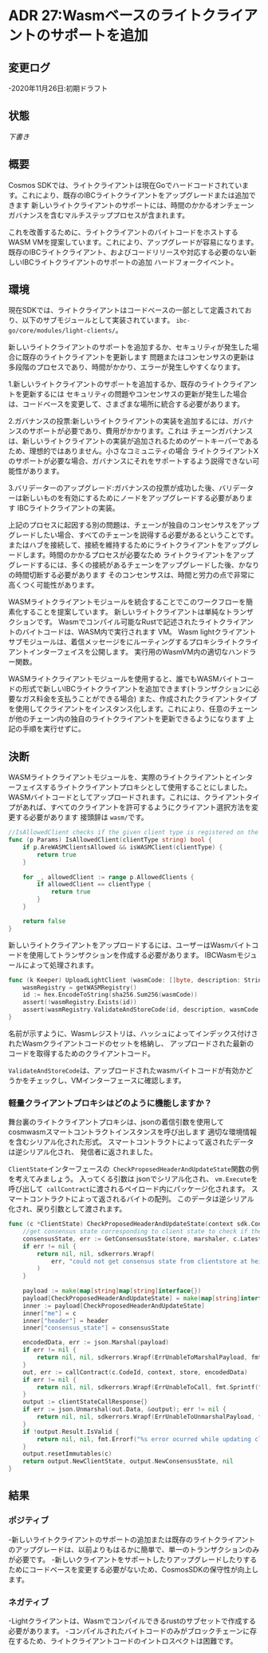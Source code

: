 # ADR 27:Wasmベースのライトクライアントのサポートを追加

## 変更ログ

-2020年11月26日:初期ドラフト

## 状態

*下書き*

## 概要

Cosmos SDKでは、ライトクライアントは現在Goでハードコードされています。これにより、既存のIBCライトクライアントをアップグレードまたは追加できます
新しいライトクライアントのサポートには、時間のかかるオンチェーンガバナンスを含むマルチステッププロセスが含まれます。

これを改善するために、ライトクライアントのバイトコードをホストするWASM VMを提案しています。これにより、アップグレードが容易になります。
既存のIBCライトクライアント、およびコードリリースや対応する必要のない新しいIBCライトクライアントのサポートの追加
ハードフォークイベント。

## 環境
現在SDKでは、ライトクライアントはコードベースの一部として定義されており、以下のサブモジュールとして実装されています。
`ibc-go/core/modules/light-clients/`。

新しいライトクライアントのサポートを追加するか、セキュリティが発生した場合に既存のライトクライアントを更新します
問題またはコンセンサスの更新は多段階のプロセスであり、時間がかかり、エラーが発生しやすくなります。

1.新しいライトクライアントのサポートを追加するか、既存のライトクライアントを更新するには
   セキュリティの問題やコンセンサスの更新が発生した場合は、コードベースを変更して、さまざまな場所に統合する必要があります。

2.ガバナンスの投票:新しいライトクライアントの実装を追加するには、ガバナンスのサポートが必要であり、費用がかかります。これは
   チェーンガバナンスは、新しいライトクライアントの実装が追加されるためのゲートキーパーであるため、理想的ではありません。小さなコミュニティの場合
   ライトクライアントXのサポートが必要な場合、ガバナンスにそれをサポートするよう説得できない可能性があります。

3.バリデーターのアップグレード:ガバナンスの投票が成功した後、バリデーターは新しいものを有効にするためにノードをアップグレードする必要があります
   IBCライトクライアントの実装。

上記のプロセスに起因する別の問題は、チェーンが独自のコンセンサスをアップグレードしたい場合、すべてのチェーンを説得する必要があるということです。
またはハブを接続して、接続を維持するためにライトクライアントをアップグレードします。時間のかかるプロセスが必要なため
ライトクライアントをアップグレードするには、多くの接続があるチェーンをアップグレードした後、かなりの時間切断する必要があります
そのコンセンサスは、時間と労力の点で非常に高くつく可能性があります。

WASMライトクライアントモジュールを統合することでこのワークフローを簡素化することを提案しています。
新しいライトクライアントは単純なトランザクションです。 Wasmでコンパイル可能なRustで記述されたライトクライアントのバイトコードは、WASM内で実行されます
VM。 Wasm lightクライアントサブモジュールは、着信メッセージをにルーティングするプロキシライトクライアントインターフェイスを公開します。
実行用のWasmVM内の適切なハンドラー関数。

WASMライトクライアントモジュールを使用すると、誰でもWASMバイトコードの形式で新しいIBCライトクライアントを追加できます(トランザクションに必要なガス料金を支払うことができる場合)
また、作成されたクライアントタイプを使用してクライアントをインスタンス化します。これにより、任意のチェーンが他のチェーン内の独自のライトクライアントを更新できるようになります
上記の手順を実行せずに。


## 決断

WASMライトクライアントモジュールを、実際のライトクライアントとインターフェイスするライトクライアントプロキシとして使用することにしました。
WASMバイトコードとしてアップロードされます。これには、クライアントタイプがあれば、すべてのクライアントを許可するようにクライアント選択方法を変更する必要があります
接頭辞は `wasm/`です。

```go
//IsAllowedClient checks if the given client type is registered on the allowlist.
func (p Params) IsAllowedClient(clientType string) bool {
	if p.AreWASMClientsAllowed && isWASMClient(clientType) {
		return true
	}
	
	for _, allowedClient := range p.AllowedClients {
		if allowedClient == clientType {
			return true
		}
	}

	return false
}
```

新しいライトクライアントをアップロードするには、ユーザーはWasmバイトコードを使用してトランザクションを作成する必要があります。
IBCWasmモジュールによって処理されます。

```go
func (k Keeper) UploadLightClient (wasmCode: []byte, description: String) {
    wasmRegistry = getWASMRegistry()
    id := hex.EncodeToString(sha256.Sum256(wasmCode))
    assert(!wasmRegistry.Exists(id))
    assert(wasmRegistry.ValidateAndStoreCode(id, description, wasmCode, false))
}
```

名前が示すように、Wasmレジストリは、ハッシュによってインデックス付けされたWasmクライアントコードのセットを格納し、
アップロードされた最新のコードを取得するためのクライアントコード。

`ValidateAndStoreCode`は、アップロードされたwasmバイトコードが有効かどうかをチェックし、VMインターフェースに確認します。

### 軽量クライアントプロキシはどのように機能しますか？

舞台裏のライトクライアントプロキシは、jsonの着信引数を使用してcosmwasmスマートコントラクトインスタンスを呼び出します
適切な環境情報を含むシリアル化された形式。 スマートコントラクトによって返されたデータは逆シリアル化され、
発信者に返されました。

`ClientState`インターフェースの` CheckProposedHeaderAndUpdateState`関数の例を考えてみましょう。 入ってくる引数は
jsonでシリアル化され、 `vm.Execute`を呼び出して` callContract`に渡されるペイロード内にパッケージ化されます。
スマートコントラクトによって返されるバイトの配列。 このデータは逆シリアル化され、戻り引数として渡されます。

```go
func (c *ClientState) CheckProposedHeaderAndUpdateState(context sdk.Context, marshaler codec.BinaryMarshaler, store sdk.KVStore, header exported.Header) (exported.ClientState, exported.ConsensusState, error) {
	//get consensus state corresponding to client state to check if the client is expired
	consensusState, err := GetConsensusState(store, marshaler, c.LatestHeight)
	if err != nil {
		return nil, nil, sdkerrors.Wrapf(
			err, "could not get consensus state from clientstore at height: %d", c.LatestHeight,
		)
	}
	
	payload := make(map[string]map[string]interface{})
	payload[CheckProposedHeaderAndUpdateState] = make(map[string]interface{})
	inner := payload[CheckProposedHeaderAndUpdateState]
	inner["me"] = c
	inner["header"] = header
	inner["consensus_state"] = consensusState

	encodedData, err := json.Marshal(payload)
	if err != nil {
		return nil, nil, sdkerrors.Wrapf(ErrUnableToMarshalPayload, fmt.Sprintf("underlying error: %s", err.Error()))
	}
	out, err := callContract(c.CodeId, context, store, encodedData)
	if err != nil {
		return nil, nil, sdkerrors.Wrapf(ErrUnableToCall, fmt.Sprintf("underlying error: %s", err.Error()))
	}
	output := clientStateCallResponse{}
	if err := json.Unmarshal(out.Data, &output); err != nil {
		return nil, nil, sdkerrors.Wrapf(ErrUnableToUnmarshalPayload, fmt.Sprintf("underlying error: %s", err.Error()))
	}
	if !output.Result.IsValid {
		return nil, nil, fmt.Errorf("%s error ocurred while updating client state", output.Result.ErrorMsg)
	}
	output.resetImmutables(c)
	return output.NewClientState, output.NewConsensusState, nil
}
```

## 結果

### ポジティブ
-新しいライトクライアントのサポートの追加または既存のライトクライアントのアップグレードは、以前よりもはるかに簡単で、単一のトランザクションのみが必要です。
-新しいクライアントをサポートしたりアップグレードしたりするためにコードベースを変更する必要がないため、CosmosSDKの保守性が向上します。

### ネガティブ
-Lightクライアントは、Wasmでコンパイルできるrustのサブセットで作成する必要があります。
-コンパイルされたバイトコードのみがブロックチェーンに存在するため、ライトクライアントコードのイントロスペクトは困難です。